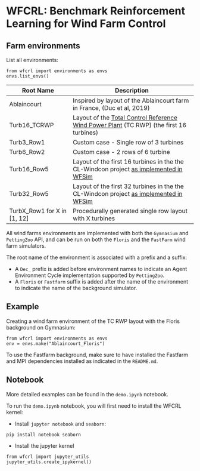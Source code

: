 # WFCRL: Benchmark Reinforcement Learning for Wind Farm Control

## Farm environments

List all environments:

```
from wfcrl import environments as envs
envs.list_envs()
```


|  Root Name |  Description |
|---|---|
|  Ablaincourt |  Inspired by layout of the Ablaincourt farm in France, (Duc et al, 2019) |
|  Turb16_TCRWP |  Layout of the [Total Control Reference Wind Power Plant](https://farmconners.readthedocs.io/en/latest/provided_data_sets.html) (TC RWP) (the first 16 turbines) |
| Turb3_Row1  |  Custom case - Single row of 3 turbines |
| Turb6_Row2   |  Custom case - 2 rows of 6 turbine |
| Turb16_Row5   | Layout of the first 16 turbines in the the CL-Windcon project [as implemented in WFSim](https://github.com/TUDelft-DataDrivenControl/WFSim/blob/master/layoutDefinitions/layoutSet_clwindcon_80turb.m)|
| Turb32_Row5   | Layout of the first 32 turbines in the the CL-Windcon project [as implemented in WFSim](https://github.com/TUDelft-DataDrivenControl/WFSim/blob/master/layoutDefinitions/layoutSet_clwindcon_80turb.m)  |
| TurbX_Row1 for X in [1, 12] | Procedurally generated single row layout with X turbines  |

All wind farms environments are implemented with both the `Gymnasium` and `PettingZoo` API, and can be run on both the `Floris` and the `FastFarm` wind farm simulators.


The root name of the environment is associated with a prefix and a suffix:
- A `Dec_` prefix is added before environment names to indicate an Agent Environment Cycle implementation supported by `PettingZoo`.
- A `Floris` or `Fastfarm` suffix is added after the name of the environment to indicate the name of the background simulator.

## Example

Creating a wind farm environment of the TC RWP layout with the Floris background on Gymnasium:

```
from wfcrl import environments as envs
env = envs.make("Ablaincourt_Floris")
```

To use the Fastfarm background, make sure to have installed the Fastfarm and MPI dependencies installed as indicated in the `README.md`.

## Notebook

More detailed examples can be found in the `demo.ipynb` notebook.

To run the `demo.ipynb` notebook, you will first need to install the WFCRL kernel:

- Install `jupyter notebook` and `seaborn`:

```
pip install notebook seaborn
```

- Install the jupyter kernel

```
from wfcrl import jupyter_utils
jupyter_utils.create_ipykernel()
```
